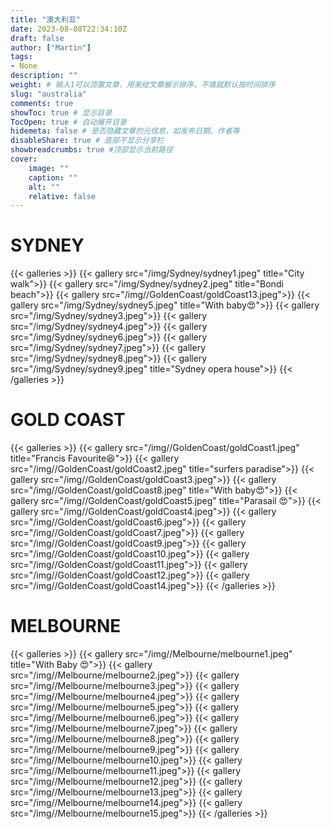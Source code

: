 ```yaml
---
title: "澳大利亚"
date: 2023-08-08T22:34:10Z
draft: false
author: ["Martin"]
tags: 
- None
description: ""
weight: # 输入1可以顶置文章，用来给文章展示排序，不填就默认按时间排序
slug: "australia"
comments: true
showToc: true # 显示目录
TocOpen: true # 自动展开目录
hidemeta: false # 是否隐藏文章的元信息，如发布日期、作者等
disableShare: true # 底部不显示分享栏
showbreadcrumbs: true #顶部显示当前路径
cover:
    image: ""
    caption: ""
    alt: ""
    relative: false
---
```


# SYDNEY
{{< galleries >}}
{{< gallery src="/img/Sydney/sydney1.jpeg" title="City walk">}}
{{< gallery src="/img/Sydney/sydney2.jpeg" title="Bondi beach">}}
{{< gallery src="/img//GoldenCoast/goldCoast13.jpeg">}}
{{< gallery src="/img/Sydney/sydney5.jpeg" title="With baby😍">}}
{{< gallery src="/img/Sydney/sydney3.jpeg">}}
{{< gallery src="/img/Sydney/sydney4.jpeg">}}
{{< gallery src="/img/Sydney/sydney6.jpeg">}}
{{< gallery src="/img/Sydney/sydney7.jpeg">}}
{{< gallery src="/img/Sydney/sydney8.jpeg">}}
{{< gallery src="/img/Sydney/sydney9.jpeg" title="Sydney opera house">}}
{{< /galleries >}}

# GOLD COAST
{{< galleries >}}
{{< gallery src="/img//GoldenCoast/goldCoast1.jpeg" title="Francis Favourite😆">}}
{{< gallery src="/img//GoldenCoast/goldCoast2.jpeg" title="surfers paradise">}}
{{< gallery src="/img//GoldenCoast/goldCoast3.jpeg">}}
{{< gallery src="/img//GoldenCoast/goldCoast8.jpeg" title="With baby😍">}}
{{< gallery src="/img//GoldenCoast/goldCoast5.jpeg" title="Parasail 😍">}}
{{< gallery src="/img//GoldenCoast/goldCoast4.jpeg">}}
{{< gallery src="/img//GoldenCoast/goldCoast6.jpeg">}}
{{< gallery src="/img//GoldenCoast/goldCoast7.jpeg">}}
{{< gallery src="/img//GoldenCoast/goldCoast9.jpeg">}}
{{< gallery src="/img//GoldenCoast/goldCoast10.jpeg">}}
{{< gallery src="/img//GoldenCoast/goldCoast11.jpeg">}}
{{< gallery src="/img//GoldenCoast/goldCoast12.jpeg">}}
{{< gallery src="/img//GoldenCoast/goldCoast14.jpeg">}}
{{< /galleries >}}

# MELBOURNE
{{< galleries >}}
{{< gallery src="/img//Melbourne/melbourne1.jpeg" title="With Baby 😍">}}
{{< gallery src="/img//Melbourne/melbourne2.jpeg">}}
{{< gallery src="/img//Melbourne/melbourne3.jpeg">}}
{{< gallery src="/img//Melbourne/melbourne4.jpeg">}}
{{< gallery src="/img//Melbourne/melbourne5.jpeg">}}
{{< gallery src="/img//Melbourne/melbourne6.jpeg">}}
{{< gallery src="/img//Melbourne/melbourne7.jpeg">}}
{{< gallery src="/img//Melbourne/melbourne8.jpeg">}}
{{< gallery src="/img//Melbourne/melbourne9.jpeg">}}
{{< gallery src="/img//Melbourne/melbourne10.jpeg">}}
{{< gallery src="/img//Melbourne/melbourne11.jpeg">}}
{{< gallery src="/img//Melbourne/melbourne12.jpeg">}}
{{< gallery src="/img//Melbourne/melbourne13.jpeg">}}
{{< gallery src="/img//Melbourne/melbourne14.jpeg">}}
{{< gallery src="/img//Melbourne/melbourne15.jpeg">}}
{{< /galleries >}}